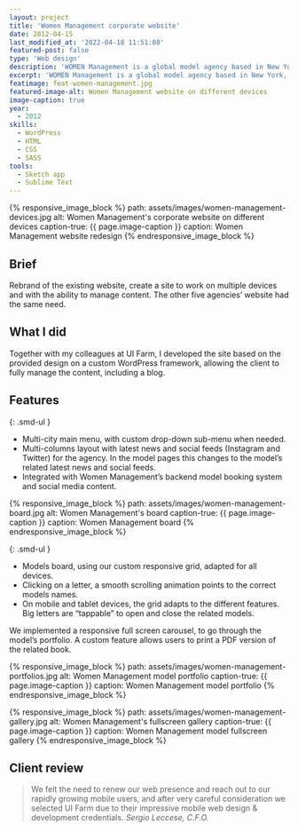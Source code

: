 ```yaml
---
layout: project
title: 'Women Management corporate website'
date: 2012-04-15
last_modified_at: '2022-04-18 11:51:08'
featured-post: false
type: 'Web design'
description: 'WOMEN Management is a global model agency based in New York, now part of Elite.'
excerpt: 'WOMEN Management is a global model agency based in New York, now part of Elite.'
featimage: feat-women-management.jpg
featured-image-alt: Women Management website on different devices
image-caption: true
year: 
  - 2012
skills:
  - WordPress
  - HTML
  - CSS
  - SASS
tools:
  - Sketch app
  - Sublime Text
---
```

{% responsive_image_block %}
  path: assets/images/women-management-devices.jpg
  alt: Women Management's corporate website on different devices
  caption-true: {{ page.image-caption }}
  caption: Women Management website redesign
{% endresponsive_image_block %}

## Brief
Rebrand of the existing website, create a site to work on multiple devices and with the ability to manage content. The other five agencies’ website had the same need.

## What I did
Together with my colleagues at UI Farm, I developed the site based on the provided design on a custom WordPress framework, allowing the client to fully manage the content, including a blog.

## Features

{: .smd-ul }
- Multi-city main menu, with custom drop-down sub-menu when needed.
- Multi-columns layout with latest news and social feeds (Instagram and Twitter) for the agency. In the model pages this changes to the model’s related latest news and social feeds.
- Integrated with Women Management’s backend model booking system and social media content.

{% responsive_image_block %}
  path: assets/images/women-management-board.jpg
  alt: Women Management's board
  caption-true: {{ page.image-caption }}
  caption: Women Management board
{% endresponsive_image_block %}

{: .smd-ul }
- Models board, using our custom responsive grid, adapted for all devices.
- Clicking on a letter, a smooth scrolling animation points to the correct models names.
- On mobile and tablet devices, the grid adapts to the different features. Big letters are “tappable” to open and close the related models.

We implemented a responsive full screen carousel, to go through the model’s portfolio. A custom feature allows users to print a PDF version of the related book.

{% responsive_image_block %}
  path: assets/images/women-management-portfolios.jpg
  alt: Women Management model portfolio
  caption-true: {{ page.image-caption }}
  caption: Women Management model portfolio
{% endresponsive_image_block %}

{% responsive_image_block %}
  path: assets/images/women-management-gallery.jpg
  alt: Women Management's fullscreen gallery
  caption-true: {{ page.image-caption }}
  caption: Women Management model fullscreen gallery
{% endresponsive_image_block %}

## Client review

> We felt the need to renew our web presence and reach out to
our rapidly growing mobile users, and after very careful consideration we selected UI Farm due to their impressive mobile web design & development credentials.
<cite>Sergio Leccese, C.F.O.</cite>
